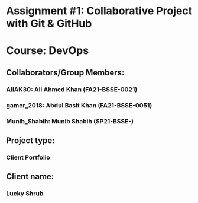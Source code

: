# Assignment #1: Collaborative Project with Git & GitHub
# Course: DevOps

## Collaborators/Group Members:
### AliAK30: Ali Ahmed Khan (FA21-BSSE-0021)
### gamer_2018: Abdul Basit Khan (FA21-BSSE-0051)
### Munib_Shabih: Munib Shabih (SP21-BSSE-)

## Project type: 
### Client Portfolio

## Client name:
### Lucky Shrub

